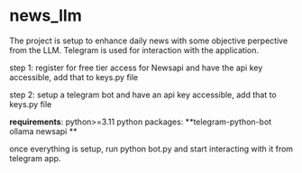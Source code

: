 # news_llm
The project is setup to enhance daily news with some objective perpective from the LLM. 
Telegram is used for interaction with the application.

step 1:
register for free tier access for Newsapi and have the api key accessible, add that to keys.py file

step 2:
setup a telegram bot and have an api key accessible, add that to keys.py file


**requirements**:
python>=3.11
python packages:
**telegram-python-bot
ollama
newsapi 
**

once everything is setup,
run python bot.py and start interacting with it from telegram app.

